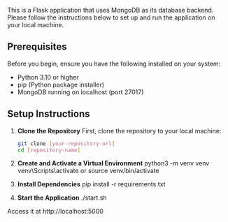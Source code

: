 This is a Flask application that uses MongoDB as its database backend. Please follow the instructions below to set up and run the application on your local machine.

## Prerequisites

Before you begin, ensure you have the following installed on your system:
- Python 3.10 or higher
- pip (Python package installer)
- MongoDB running on localhost (port 27017)

## Setup Instructions

1. **Clone the Repository**
   First, clone the repository to your local machine:
   ```bash
   git clone [your-repository-url]
   cd [repository-name]

2. **Create and Activate a Virtual Environment**
    python3 -m venv venv
    venv\Scripts\activate
    or
    source venv/bin/activate
3. **Install Dependencies**
    pip install -r requirements.txt

4. **Start the Application**
    ./start.sh

Access it at http://localhost:5000

